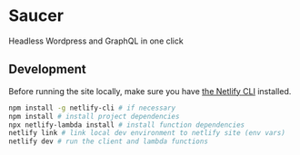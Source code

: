 # Saucer

Headless Wordpress and GraphQL in one click

## Development

Before running the site locally, make sure you have [the Netlify CLI](https://cli.netlify.com) installed.

```bash
npm install -g netlify-cli # if necessary
npm install # install project dependencies
npx netlify-lambda install # install function dependencies
netlify link # link local dev environment to netlify site (env vars)
netlify dev # run the client and lambda functions
```
